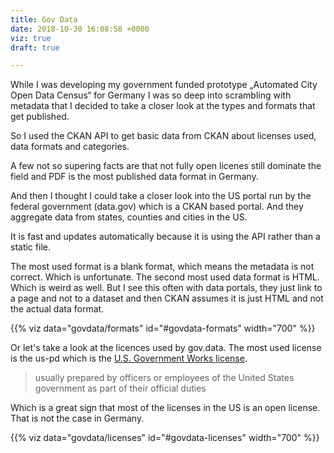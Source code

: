 ```yaml
---
title: Gov Data
date: 2018-10-30 16:08:58 +0000
viz: true
draft: true

---
```

While I was developing my government funded prototype „Automated City Open Data Census“ for Germany I was so deep into scrambling with metadata that I decided to take a closer look at the types and formats that get published. 

So I used the CKAN API to get basic data from CKAN about licenses used, data formats and categories. 

A few not so supering facts are that not fully open licenes still dominate the field and PDF is the most published data format in Germany. 

And then I thought I could take a closer look into the US portal run by the federal government (data.gov) which is a CKAN based portal. And they aggregate data from states, counties and cities in the US. 

It is fast and updates automatically because it is using the API rather than a static file.

The most used format is a blank format, which means the metadata is not correct. Which is unfortunate. The second most used data format is HTML. Which is weird as well. But I see this often with data portals, they just link to a page and not to a dataset and then CKAN assumes it is just HTML and not the actual data format. 

<div id="govdata-formats"></div>

{{% viz data="govdata/formats" id="#govdata-formats" width="700" %}}

Or let's take a look at the licences used by gov.data. The most used license is the us-pd which is the [U.S. Government Works license](https://www.usa.gov/government-works).  

> usually prepared by officers or employees of the United States government as part of their official duties

Which is a great sign that most of the licenses in the US is an open license. That is not the case in Germany. 

<div id="govdata-licenses"></div>

{{% viz data="govdata/licenses" id="#govdata-licenses" width="700" %}}
